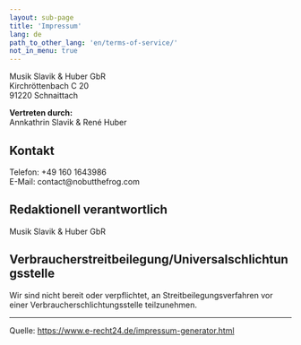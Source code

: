 ```yaml
---
layout: sub-page
title: 'Impressum'
lang: de
path_to_other_lang: 'en/terms-of-service/'
not_in_menu: true
---
```


<p>Musik Slavik &amp; Huber GbR<br />
Kirchr&ouml;ttenbach C 20<br />
91220 Schnaittach</p>
<p><strong>Vertreten durch:</strong><br />
Annkathrin Slavik &amp; René Huber</p>
<h2>Kontakt</h2>
<p>Telefon: +49 160 1643986<br />
E-Mail: contact@nobutthefrog.com</p>
<h2>Redaktionell verantwortlich</h2>
<p>Musik Slavik &amp; Huber GbR</p>
<h2>Verbraucherstreitbeilegung/Universalschlichtungsstelle</h2>
<p>Wir sind nicht bereit oder verpflichtet, an Streitbeilegungsverfahren vor einer Verbraucherschlichtungsstelle teilzunehmen.</p>
<hr>
<p>Quelle: <a href="https://www.e-recht24.de/impressum-generator.html">https://www.e-recht24.de/impressum-generator.html</a></p>
